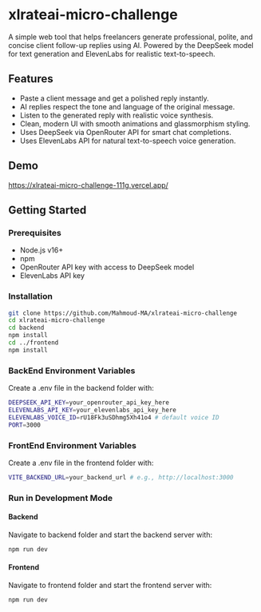 # xlrateai-micro-challenge

A simple web tool that helps freelancers generate professional, polite, and concise client follow-up replies using AI. Powered by the DeepSeek model for text generation and ElevenLabs for realistic text-to-speech.

## Features

- Paste a client message and get a polished reply instantly.
- AI replies respect the tone and language of the original message.
- Listen to the generated reply with realistic voice synthesis.
- Clean, modern UI with smooth animations and glassmorphism styling.
- Uses DeepSeek via OpenRouter API for smart chat completions.
- Uses ElevenLabs API for natural text-to-speech voice generation.

## Demo

https://xlrateai-micro-challenge-111g.vercel.app/

## Getting Started

### Prerequisites

- Node.js v16+
- npm
- OpenRouter API key with access to DeepSeek model
- ElevenLabs API key

### Installation

```bash
git clone https://github.com/Mahmoud-MA/xlrateai-micro-challenge
cd xlrateai-micro-challenge
cd backend
npm install
cd ../frontend
npm install
```

### BackEnd Environment Variables

Create a .env file in the backend folder with:

```bash
DEEPSEEK_API_KEY=your_openrouter_api_key_here
ELEVENLABS_API_KEY=your_elevenlabs_api_key_here
ELEVENLABS_VOICE_ID=rU18Fk3uSDhmg5Xh41o4 # default voice ID
PORT=3000
```

### FrontEnd Environment Variables

Create a .env file in the frontend folder with:

```bash
VITE_BACKEND_URL=your_backend_url # e.g., http://localhost:3000
```

### Run in Development Mode

#### Backend

Navigate to backend folder and start the backend server with:

```bash
npm run dev
```

#### Frontend

Navigate to frontend folder and start the frontend server with:

```bash
npm run dev
```
